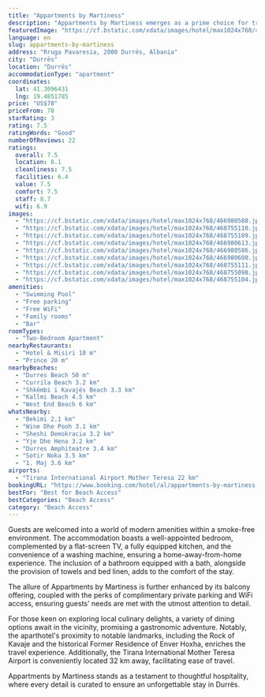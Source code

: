 ```yaml
---
title: "Appartments by Martiness"
description: "Appartments by Martiness emerges as a prime choice for travelers seeking comfort and convenience in Durrës, just a stone's throw away from the serene Durres Beach."
featuredImage: "https://cf.bstatic.com/xdata/images/hotel/max1024x768/466980580.jpg?k=90373494f53657009fdee37f9d917786289933470b0892a50895ad67098069cd&o=&hp=1"
language: en
slug: appartments-by-martiness
address: "Rruga Pavaresia, 2000 Durrës, Albania"
city: "Durrës"
location: "Durrës"
accommodationType: "apartment"
coordinates:
  lat: 41.3096431
  lng: 19.4851785
price: "US$78"
priceFrom: 78
starRating: 3
rating: 7.5
ratingWords: "Good"
numberOfReviews: 22
ratings:
  overall: 7.5
  location: 8.1
  cleanliness: 7.5
  facilities: 6.4
  value: 7.5
  comfort: 7.5
  staff: 8.7
  wifi: 6.9
images:
  - "https://cf.bstatic.com/xdata/images/hotel/max1024x768/466980580.jpg?k=90373494f53657009fdee37f9d917786289933470b0892a50895ad67098069cd&o=&hp=1"
  - "https://cf.bstatic.com/xdata/images/hotel/max1024x768/468755110.jpg?k=7f42cc221d3802058d7cfd5ea139feee3063d66395d6b53885ccc6bf1a13baff&o=&hp=1"
  - "https://cf.bstatic.com/xdata/images/hotel/max1024x768/468755109.jpg?k=88fbf5894e140d5a1ff78a6245d229b8da06bd1513f65d1818648b2c1a1c903e&o=&hp=1"
  - "https://cf.bstatic.com/xdata/images/hotel/max1024x768/466980613.jpg?k=863609acf5c8539cfcc79afdf55ba875b425a675caf03f5a61c5c58dbdb0824f&o=&hp=1"
  - "https://cf.bstatic.com/xdata/images/hotel/max1024x768/466980586.jpg?k=7111502febb6cf219f55c129fe74029cf90b1a614c60248c2c4d57925f724422&o=&hp=1"
  - "https://cf.bstatic.com/xdata/images/hotel/max1024x768/466980600.jpg?k=4a746a13b6a41596807d0b3f38d8f9d08a3357b3dd5593efaefb2c3efd34b39e&o=&hp=1"
  - "https://cf.bstatic.com/xdata/images/hotel/max1024x768/468755111.jpg?k=20d95e66a874c4810489e963701c010b4ea31fc0d9741eebdb83e36e314a1595&o=&hp=1"
  - "https://cf.bstatic.com/xdata/images/hotel/max1024x768/468755098.jpg?k=0cea8720486b38c2c2c6754194b05f6b96486ff256d3a2a3d1edc2b196bb15d7&o=&hp=1"
  - "https://cf.bstatic.com/xdata/images/hotel/max1024x768/468755104.jpg?k=46cd1341267c93d82d0b667fa0e35b911bc16d766983bcc45766c553602f1ae3&o=&hp=1"
amenities:
  - "Swimming Pool"
  - "Free parking"
  - "Free WiFi"
  - "Family rooms"
  - "Bar"
roomTypes:
  - "Two-Bedroom Apartment"
nearbyRestaurants:
  - "Hotel & Misiri 10 m"
  - "Prince 20 m"
nearbyBeaches:
  - "Durres Beach 50 m"
  - "Currila Beach 3.2 km"
  - "Shkëmbi i Kavajës Beach 3.3 km"
  - "Kallmi Beach 4.5 km"
  - "West End Beach 6 km"
whatsNearby:
  - "Bekimi 2.1 km"
  - "Wine Dhe Pooh 3.1 km"
  - "Sheshi Demokracia 3.2 km"
  - "Yje Dhe Hena 3.2 km"
  - "Durres Amphiteatre 3.4 km"
  - "Sotir Noka 3.5 km"
  - "1. Maj 3.6 km"
airports:
  - "Tirana International Airport Mother Teresa 22 km"
bookingURL: "https://www.booking.com/hotel/al/appartments-by-martiness.en-gb.html?aid=8035640"
bestFor: "Best for Beach Access"
bestCategories: "Beach Access"
category: "Beach Access"
---
```


Guests are welcomed into a world of modern amenities within a smoke-free environment. The accommodation boasts a well-appointed bedroom, complemented by a flat-screen TV, a fully equipped kitchen, and the convenience of a washing machine, ensuring a home-away-from-home experience. The inclusion of a bathroom equipped with a bath, alongside the provision of towels and bed linen, adds to the comfort of the stay.

The allure of Appartments by Martiness is further enhanced by its balcony offering, coupled with the perks of complimentary private parking and WiFi access, ensuring guests' needs are met with the utmost attention to detail. 

For those keen on exploring local culinary delights, a variety of dining options await in the vicinity, promising a gastronomic adventure. Notably, the aparthotel's proximity to notable landmarks, including the Rock of Kavaje and the historical Former Residence of Enver Hoxha, enriches the travel experience. Additionally, the Tirana International Mother Teresa Airport is conveniently located 32 km away, facilitating ease of travel.

Appartments by Martiness stands as a testament to thoughtful hospitality, where every detail is curated to ensure an unforgettable stay in Durrës.